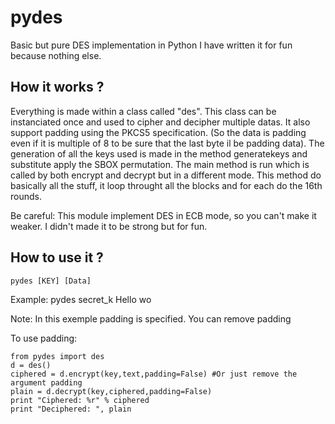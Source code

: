 pydes
=====

Basic but pure DES implementation in Python
I have written it for fun because nothing else.


How it works ?
--------------

Everything is made within a class called "des". This class can be instanciated once and used to cipher and decipher multiple datas.
It also support padding using the PKCS5 specification. (So the data is padding even if it is multiple of 8 to be sure that the last byte il be padding data).
The generation of all the keys used is made in the method generatekeys and substitute apply the SBOX permutation.
The main method is run which is called by both encrypt and decrypt but in a different mode. This method do basically all the stuff, it loop
throught all the blocks and for each do the 16th rounds.

Be careful: This module implement DES in ECB mode, so you can't make it weaker. I didn't made it to be strong but for fun.

How to use it ?
---------------
    pydes [KEY] [Data]
Example:
    pydes secret_k Hello wo


Note: In this exemple  padding is specified. You can remove padding 

To use padding:

    from pydes import des
    d = des()
    ciphered = d.encrypt(key,text,padding=False) #Or just remove the argument padding 
    plain = d.decrypt(key,ciphered,padding=False)
    print "Ciphered: %r" % ciphered
    print "Deciphered: ", plain
